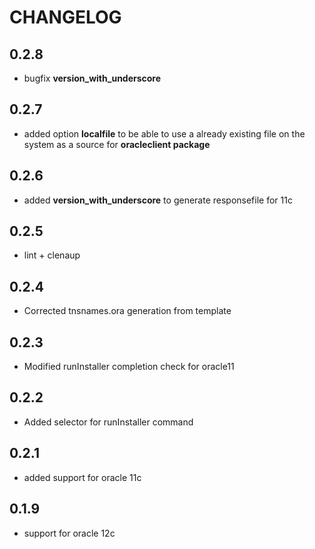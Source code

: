 # CHANGELOG

## 0.2.8

* bugfix **version_with_underscore**

## 0.2.7

* added option **localfile** to be able to use a already existing file on the system as a source for **oracleclient package**

## 0.2.6

* added **version_with_underscore** to generate responsefile for 11c

## 0.2.5

* lint + clenaup

## 0.2.4

* Corrected tnsnames.ora generation from template

## 0.2.3

* Modified runInstaller completion check for oracle11

## 0.2.2

* Added selector for runInstaller command

## 0.2.1

* added support for oracle 11c

## 0.1.9

* support for oracle 12c
